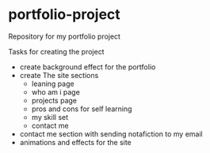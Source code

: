 # portfolio-project
Repository for my portfolio project 


Tasks for creating the project
   - create background effect for the portfolio
   - create The site  sections 
        - leaning page
        - who am i page
        - projects page
        - pros and cons for self learning 
        - my skill set
        - contact me 
   - contact me section with sending notafiction to my email 
   - animations and effects  for the site
